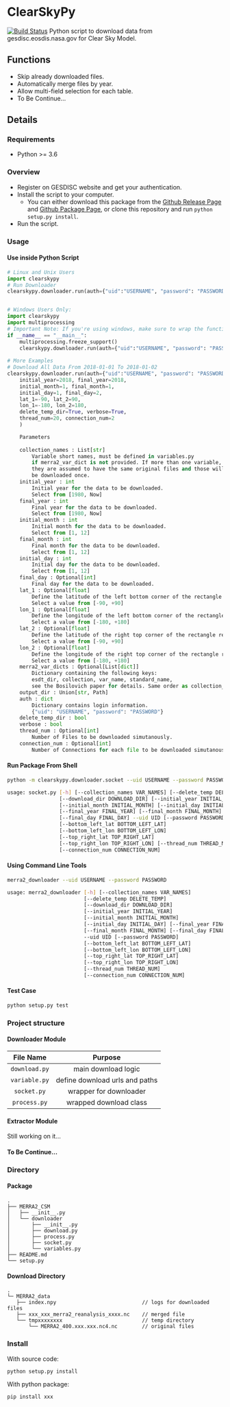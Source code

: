 # ClearSkyPy
[![Build Status](https://travis-ci.org/BXYMartin/Python-ClearSkyPy.svg?branch=master)](https://travis-ci.org/BXYMartin/Python-ClearSkyPy)
Python script to download data from gesdisc.eosdis.nasa.gov for Clear Sky Model.

## Functions
* Skip already downloaded files.
* Automatically merge files by year.
* Allow multi-field selection for each table.
* To Be Continue...

## Details
### Requirements
* Python >= 3.6
### Overview
* Register on GESDISC website and get your authentication.
* Install the script to your computer.
    - You can either download this package from the [Github Release Page](https://github.com/BXYMartin/Python-MERRA2/releases) and [Github Package Page](https://github.com/BXYMartin/Python-MERRA2/packages), or clone this repository and run `python setup.py install`. 
* Run the script.

### Usage
#### Use inside Python Script
``` python
# Linux and Unix Users
import clearskypy
# Run Downloader
clearskypy.downloader.run(auth={"uid":"USERNAME", "password": "PASSWORD"})


# Windows Users Only:
import clearskypy
import multiprocessing
# Important Note: If you're using windows, make sure to wrap the function.
if __name__ == "__main__":
    multiprocessing.freeze_support()
    clearskypy.downloader.run(auth={"uid":"USERNAME", "password": "PASSWORD"})
    
# More Examples
# Download All Data From 2018-01-01 To 2018-01-02
clearskypy.downloader.run(auth={"uid":"USERNAME", "password": "PASSWORD"},
    initial_year=2018, final_year=2018,
    initial_month=1, final_month=1,
    initial_day=1, final_day=2,
    lat_1=-90, lat_2=90,
    lon_1=-180, lon_2=180,
    delete_temp_dir=True, verbose=True,
    thread_num=20, connection_num=2
    )
```

``` python
    Parameters
    
    collection_names : List[str]
        Variable short names, must be defined in variables.py
        if merra2_var_dict is not provided. If more than one variable,
        they are assumed to have the same original files and those will only
        be downloaded once.
    initial_year : int
        Initial year for the data to be downloaded.
        Select from [1980, Now]
    final_year : int
        Final year for the data to be downloaded.
        Select from [1980, Now]
    initial_month : int
        Initial month for the data to be downloaded.
        Select from [1, 12]
    final_month : int
        Final month for the data to be downloaded.
        Select from [1, 12]
    initial_day : int
        Initial day for the data to be downloaded.
        Select from [1, 12]
    final_day : Optional[int]
        Final day for the data to be downloaded.
    lat_1 : Optional[float]
        Define the latitude of the left bottom corner of the rectangle region of interest.
        Select a value from [-90, +90]
    lon_1 : Optional[float]
        Define the longitude of the left bottom corner of the rectangle region of interest.
        Select a value from [-180, +180]
    lat_2 : Optional[float]
        Define the latitude of the right top corner of the rectangle region of interest.
        Select a value from [-90, +90]
    lon_2 : Optional[float]
        Define the longitude of the right top corner of the rectangle region of interest.
        Select a value from [-180, +180]
    merra2_var_dicts : Optional[List[dict]]
        Dictionary containing the following keys:
        esdt_dir, collection, var_name, standard_name,
        see the Bosilovich paper for details. Same order as collection_names.
    output_dir : Union[str, Path]
    auth : dict
        Dictionary contains login information.
        {"uid": "USERNAME", "password": "PASSWORD"}
    delete_temp_dir : bool
    verbose : bool
    thread_num : Optional[int]
        Number of Files to be downloaded simutanously.
    connection_num : Optional[int]
        Number of Connections for each file to be downloaded simutanously.
```

#### Run Package From Shell
``` bash
python -m clearskypy.downloader.socket --uid USERNAME --password PASSWORD

usage: socket.py [-h] [--collection_names VAR_NAMES] [--delete_temp DELETE_TEMP]
                 [--download_dir DOWNLOAD_DIR] [--initial_year INITIAL_YEAR]
                 [--initial_month INITIAL_MONTH] [--initial_day INITIAL_DAY]
                 [--final_year FINAL_YEAR] [--final_month FINAL_MONTH]
                 [--final_day FINAL_DAY] --uid UID [--password PASSWORD]
                 [--bottom_left_lat BOTTOM_LEFT_LAT]
                 [--bottom_left_lon BOTTOM_LEFT_LON]
                 [--top_right_lat TOP_RIGHT_LAT]
                 [--top_right_lon TOP_RIGHT_LON] [--thread_num THREAD_NUM]
                 [--connection_num CONNECTION_NUM]
```

#### Using Command Line Tools
``` bash
merra2_downloader --uid USERNAME --password PASSWORD

usage: merra2_downloader [-h] [--collection_names VAR_NAMES]
                         [--delete_temp DELETE_TEMP]
                         [--download_dir DOWNLOAD_DIR]
                         [--initial_year INITIAL_YEAR]
                         [--initial_month INITIAL_MONTH]
                         [--initial_day INITIAL_DAY] [--final_year FINAL_YEAR]
                         [--final_month FINAL_MONTH] [--final_day FINAL_DAY]
                         --uid UID [--password PASSWORD]
                         [--bottom_left_lat BOTTOM_LEFT_LAT]
                         [--bottom_left_lon BOTTOM_LEFT_LON]
                         [--top_right_lat TOP_RIGHT_LAT]
                         [--top_right_lon TOP_RIGHT_LON]
                         [--thread_num THREAD_NUM]
                         [--connection_num CONNECTION_NUM]
```

#### Test Case
``` bash
python setup.py test
```

### Project structure
#### Downloader Module
|   File Name   |            Purpose             |
| :-----------: | :----------------------------: |
| `download.py` |      main download logic       |
| `variable.py` | define download urls and paths |
|   `socket.py`   |    wrapper for downloader   
|   `process.py`|  wrapped download class |

#### Extractor Module
Still working on it...

#### To Be Continue...

### Directory
#### Package
```
.
├── MERRA2_CSM
│   ├── __init__.py
│   └── downloader
│       ├── __init__.py
│       ├── download.py
│       ├── process.py
│       ├── socket.py
│       └── variables.py
├── README.md
└── setup.py
```
#### Download Directory
```
.
└─ MERRA2_data
   ├── index.npy                            // logs for downloaded files
   ├── xxx_xxx_merra2_reanalysis_xxxx.nc    // merged file
   └── tmpxxxxxxxx                          // temp directory
       └── MERRA2_400.xxx.xxx.nc4.nc        // original files
```
### Install
With source code:
``` bash
python setup.py install
```
With python package:
``` bash
pip install xxx
```
